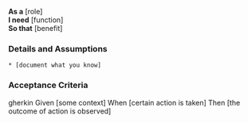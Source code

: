 **As a** [role]  
**I need** [function]  
**So that** [benefit]  
   
### Details and Assumptions
    * [document what you know]      
### Acceptance Criteria     
gherkin 
Given [some context]
When [certain action is taken]
Then [the outcome of action is observed]
